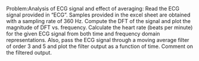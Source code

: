 Problem:Analysis of ECG signal and effect of averaging:
Read the ECG signal provided in “ECG”. Samples provided in the excel sheet are obtained with a sampling rate of 360 Hz. Compute the DFT of the signal and plot the magnitude of DFT vs. frequency. Calculate the heart rate (beats per minute) for the given ECG signal from both time and frequency domain representations. Also, pass the ECG signal through a moving average filter of order 3 and 5 and plot the filter output as a function of time. Comment on the filtered output.
